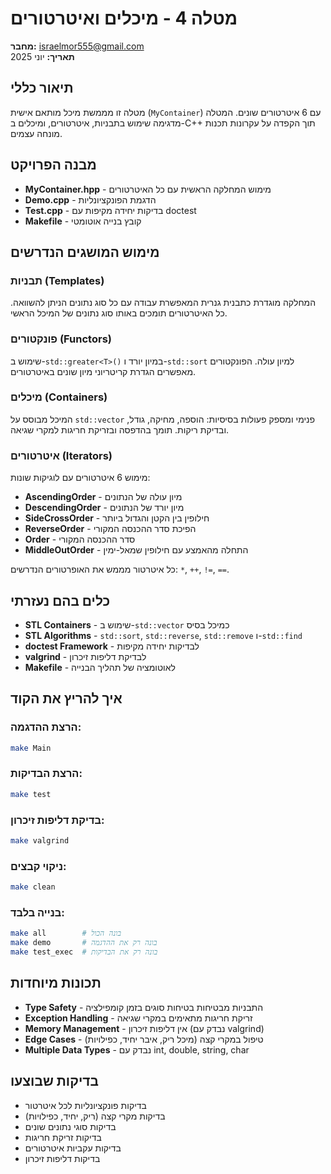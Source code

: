 # מטלה 4 - מיכלים ואיטרטורים

**מחבר:** israelmor555@gmail.com  
**תאריך:** יוני 2025

## תיאור כללי

מטלה זו מממשת מיכל מותאם אישית (`MyContainer`) עם 6 איטרטורים שונים. המטלה מדגימה שימוש בתבניות, איטרטורים, ומיכלים ב-C++ תוך הקפדה על עקרונות תכנות מונחה עצמים.

## מבנה הפרויקט

- **MyContainer.hpp** - מימוש המחלקה הראשית עם כל האיטרטורים
- **Demo.cpp** - הדגמת הפונקציונליות
- **Test.cpp** - בדיקות יחידה מקיפות עם doctest
- **Makefile** - קובץ בנייה אוטומטי

## מימוש המושגים הנדרשים

### תבניות (Templates)
המחלקה מוגדרת כתבנית גנרית המאפשרת עבודה עם כל סוג נתונים הניתן להשוואה. כל האיטרטורים תומכים באותו סוג נתונים של המיכל הראשי.

### פונקטורים (Functors)
שימוש ב-`std::greater<T>()` במיון יורד ו-`std::sort` למיון עולה. הפונקטורים מאפשרים הגדרת קריטריוני מיון שונים באיטרטורים.

### מיכלים (Containers)
המיכל מבוסס על `std::vector` פנימי ומספק פעולות בסיסיות: הוספה, מחיקה, גודל, ובדיקת ריקות. תומך בהדפסה ובזריקת חריגות למקרי שגיאה.

### איטרטורים (Iterators)
מימוש 6 איטרטורים עם לוגיקות שונות:
- **AscendingOrder** - מיון עולה של הנתונים
- **DescendingOrder** - מיון יורד של הנתונים  
- **SideCrossOrder** - חילופין בין הקטן והגדול ביותר
- **ReverseOrder** - הפיכת סדר ההכנסה המקורי
- **Order** - סדר ההכנסה המקורי
- **MiddleOutOrder** - התחלה מהאמצע עם חילופין שמאל-ימין

כל איטרטור מממש את האופרטורים הנדרשים: `*`, `++`, `!=`, `==`.

## כלים בהם נעזרתי

- **STL Containers** - שימוש ב-`std::vector` כמיכל בסיס
- **STL Algorithms** - `std::sort`, `std::reverse`, `std::remove` ו-`std::find`
- **doctest Framework** - לבדיקות יחידה מקיפות
- **valgrind** - לבדיקת דליפות זיכרון
- **Makefile** - לאוטומציה של תהליך הבנייה

## איך להריץ את הקוד

### הרצת ההדגמה:
```bash
make Main
```

### הרצת הבדיקות:
```bash
make test
```

### בדיקת דליפות זיכרון:
```bash
make valgrind
```

### ניקוי קבצים:
```bash
make clean
```

### בנייה בלבד:
```bash
make all        # בונה הכול
make demo       # בונה רק את ההדגמה  
make test_exec  # בונה רק את הבדיקות
```

## תכונות מיוחדות

- **Type Safety** - התבניות מבטיחות בטיחות סוגים בזמן קומפילציה
- **Exception Handling** - זריקת חריגות מתאימים במקרי שגיאה
- **Memory Management** - אין דליפות זיכרון (נבדק עם valgrind)
- **Edge Cases** - טיפול במקרי קצה (מיכל ריק, איבר יחיד, כפילויות)
- **Multiple Data Types** - נבדק עם int, double, string, char

## בדיקות שבוצעו

- בדיקות פונקציונליות לכל איטרטור
- בדיקות מקרי קצה (ריק, יחיד, כפילויות)
- בדיקות סוגי נתונים שונים
- בדיקות זריקת חריגות
- בדיקות עקביות איטרטורים
- בדיקות דליפות זיכרון
